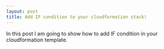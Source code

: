```yaml
---
layout: post
title: Add IF condition to your cloudformation stack!
---
```


In this post I am going to show how to add IF condition in your cloudformation template.
